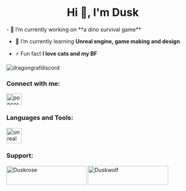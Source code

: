 <h1 align="center">Hi 👋, I'm Dusk</h1>
- 🔭 I’m currently working on **a dino survival game**

- 🌱 I’m currently learning **Unreal engine, game making and design**

- ⚡ Fun fact **I love cats and my BF**

<p align="left"> <img src="https://komarev.com/ghpvc/?username=dragongrafdiscord&label=Profile%20views&color=0e75b6&style=flat" alt="dragongrafdiscord" /> </p>

<h3 align="left">Connect with me:</h3>
<p align="left">
<a href="https://discord.gg/popcorngaming" target="blank"><img align="center" src="https://raw.githubusercontent.com/rahuldkjain/github-profile-readme-generator/master/src/images/icons/Social/discord.svg" alt="popcorngaming" height="30" width="40" /></a>
</p>

<h3 align="left">Languages and Tools:</h3>
<p align="left"> <a href="https://unrealengine.com/" target="_blank" rel="noreferrer"> <img src="https://raw.githubusercontent.com/kenangundogan/fontisto/036b7eca71aab1bef8e6a0518f7329f13ed62f6b/icons/svg/brand/unreal-engine.svg" alt="unreal" width="40" height="40"/> </a> </p>

<h3 align="left">Support:</h3>
<p><a href="https://www.buymeacoffee.com/Duskrose"> <img align="left" src="https://cdn.buymeacoffee.com/buttons/v2/default-yellow.png" height="50" width="210" alt="Duskrose" /></a><a href="https://ko-fi.com/Duskwolf"> <img align="left" src="https://cdn.ko-fi.com/cdn/kofi3.png?v=3" height="50" width="210" alt="Duskwolf" /></a></p><br><br>
